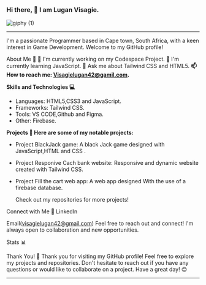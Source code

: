 ### Hi there, 👋 I am Lugan Visagie.


![giphy (1)](https://github.com/Lugan2004/Lugan2004/assets/143476723/1fd8da8c-bffb-4e3b-b8f6-c8b9fc01e713)

---
I'm a passionate Programmer based in Cape town, South Africa, with a keen interest in Game Development. Welcome to my GitHub profile!

About Me 🌟 🔭 I'm currently working on my Codespace Project. 🌱 I'm currently learning JavaScript. 💬 Ask me about Tailwind CSS and HTML5.
**📫 How to reach me: Visagielugan42@gamil.com.**

**Skills and Technologies 💻**
- Languages: HTML5,CSS3 and JavaScript.
- Frameworks: Tailwind CSS.
- Tools: VS CODE,Github and Figma.
- Other: Firebase.

 **Projects 🚀 Here are some of my notable projects:**

- Project BlackJack game: A black Jack game designed with JavaScript,HTML and CSS .
- Project Responive Cach bank website: Responsive and dynamic website created with Tailwind CSS.
- Project Fill the cart web app: A web app designed With the use of a firebase database.
  
   Check out my repositories for more projects!

Connect with Me 📱 LinkedIn

Email(visagielugan42@gmail.com) Feel free to reach out and connect! I'm always open to collaboration and new opportunities.

Stats 📊

Thank You! 🙏 Thank you for visiting my GitHub profile! Feel free to explore my projects and repositories. Don't hesitate to reach out if you have any questions or would like to collaborate on a project. Have a great day! 😊

---

<!--
**Lugan2004/Lugan2004** is a ✨ _special_ ✨ repository because its `README.md` (this file) appears on your GitHub profile.

Here are some ideas to get you started:

- 🔭 I’m currently working on ...
- 🌱 I’m currently learning ...
- 👯 I’m looking to collaborate on ...
- 🤔 I’m looking for help with ...
- 💬 Ask me about ...
- 📫 How to reach me: ...
- 😄 Pronouns: ...
- ⚡ Fun fact: ...
-->
